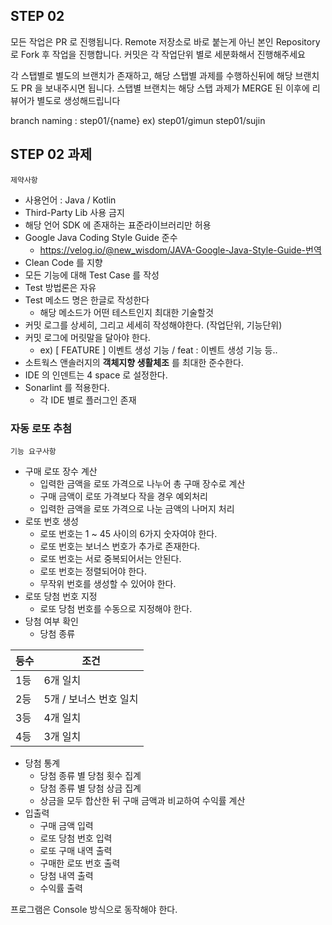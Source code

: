 ## STEP 02

모든 작업은 PR 로 진행됩니다. Remote 저장소로 바로 붙는게 아닌 본인 Repository 로 Fork 후 작업을 진행합니다. 커밋은 각 작업단위 별로 세분화해서 진행해주세요

각 스탭별로 별도의 브랜치가 존재하고, 해당 스탭별 과제를 수행하신뒤에 해당 브랜치도 PR 을 보내주시면 됩니다. 스탭별 브랜치는 해당 스탭 과제가 MERGE 된 이후에 리뷰어가 별도로 생성해드립니다

branch naming : step01/{name} ex) step01/gimun step01/sujin

## STEP 02 과제

`제약사항`
- 사용언어 : Java / Kotlin
- Third-Party Lib 사용 금지
- 해당 언어 SDK 에 존재하는 표준라이브러리만 허용
- Google Java Coding Style Guide 준수
  - https://velog.io/@new_wisdom/JAVA-Google-Java-Style-Guide-번역
- Clean Code 를 지향
- 모든 기능에 대해 Test Case 를 작성
- Test 방법론은 자유
- Test 메소드 명은 한글로 작성한다
  - 해당 메소드가 어떤 테스트인지 최대한 기술할것
- 커밋 로그를 상세히, 그리고 세세히 작성해야한다. (작업단위, 기능단위)
- 커밋 로그에 머릿말을 달아야 한다.
  - ex) [ FEATURE ] 이벤트 생성 기능 / feat : 이벤트 생성 기능 등.. 
- 소트웍스 앤솔러지의 **객체지향 생활체조** 를 최대한 준수한다.
- IDE 의 인덴트는 4 space 로 설정한다.
- Sonarlint 를 적용한다.
  - 각 IDE 별로 플러그인 존재

### 자동 로또 추첨

`기능 요구사항`
- 구매 로또 장수 계산
  - 입력한 금액을 로또 가격으로 나누어 총 구매 장수로 계산
  - 구매 금액이 로또 가격보다 작을 경우 예외처리
  - 입력한 금액을 로또 가격으로 나눈 금액의 나머지 처리
- 로또 번호 생성
  - 로또 번호는 1 ~ 45 사이의 6가지 숫자여야 한다.
  - 로또 번호는 보너스 번호가 추가로 존재한다.
  - 로또 번호는 서로 중복되어서는 안된다.
  - 로또 번호는 정렬되어야 한다.
  - 무작위 번호를 생성할 수 있어야 한다.
- 로또 당첨 번호 지정
  - 로또 당첨 번호를 수동으로 지정해야 한다.
- 당첨 여부 확인
  - 당첨 종류

| 등수 | 조건 |
| --- | --- |
| 1등 | 6개 일치 |
| 2등 | 5개 / 보너스 번호 일치 |
| 3등 | 4개 일치 |
| 4등 | 3개 일치 |

- 당첨 통계
  - 당첨 종류 별 당첨 횟수 집계
  - 당첨 종류 별 당첨 상금 집계
  - 상금을 모두 합산한 뒤 구매 금액과 비교하여 수익률 계산
- 입출력
  - 구매 금액 입력
  - 로또 당첨 번호 입력  
  - 로또 구매 내역 출력
  - 구매한 로또 번호 출력
  - 당첨 내역 출력
  - 수익률 출력

프로그램은 Console 방식으로 동작해야 한다.
